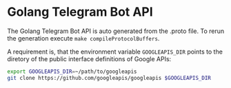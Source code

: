 # Golang Telegram Bot API

The Golang Telegram Bot API is auto generated from the .proto file. To rerun the generation execute `make compileProtocolBuffers`.

A requirement is, that the environment variable `GOOGLEAPIS_DIR` points to the diretory of the public interface definitions of Google APIs:

```sh
export GOOGLEAPIS_DIR=~/path/to/googleapis
git clone https://github.com/googleapis/googleapis $GOOGLEAPIS_DIR
```